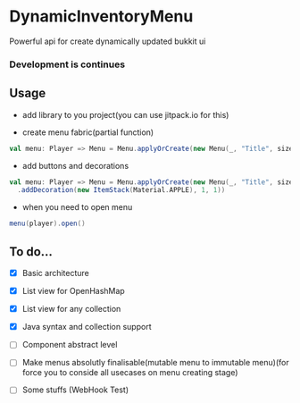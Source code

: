 # DynamicInventoryMenu
Powerful api for create dynamically updated bukkit ui

### Development is continues


## Usage
- add library to you project(you can use jitpack.io for this)

- create menu fabric(partial function)

```Scala
val menu: Player => Menu = Menu.applyOrCreate(new Menu(_, "Title", size=45))
```

- add buttons and decorations

```Scala
val menu: Player => Menu = Menu.applyOrCreate(new Menu(_, "Title", size=45)
  .addDecoration(new ItemStack(Material.APPLE), 1, 1))
  ```
  
- when you need to open menu

```Scala
menu(player).open()
```

## To do...
- [x] Basic architecture
- [x] List view for OpenHashMap
- [x] List view for any collection
- [x] Java syntax and collection support
- [ ] Component abstract level
- [ ] Make menus absolutly finalisable(mutable menu to immutable menu)(for force you to conside all usecases on menu creating stage)
- [ ] Some stuffs
(WebHook Test)


